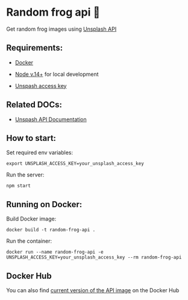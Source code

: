 # Random frog api 🐸
Get random frog images using [Unsplash API](https://unsplash.com/developers) 

## Requirements:
- [Docker](https://www.docker.com/)
- [Node v.14+](https://nodejs.org/en/) for local development

- [Unspash access key](https://unsplash.com/documentation#creating-a-developer-account)

## Related DOCs:
- [Unspash API Documentation](https://unsplash.com/documentation)


## How to start: 
Set required env variables:
```
export UNSPLASH_ACCESS_KEY=your_unsplash_access_key
```
Run the server:
```
npm start
```

## Running on Docker:
Build Docker image:
```
docker build -t random-frog-api .
```

Run the container:
```
docker run --name random-frog-api -e UNSPLASH_ACCESS_KEY=your_unsplash_access_key --rm random-frog-api
```

## Docker Hub
You can also find [current version of the API image](https://hub.docker.com/repository/docker/domanskyi/random-frog-api) on the Docker Hub